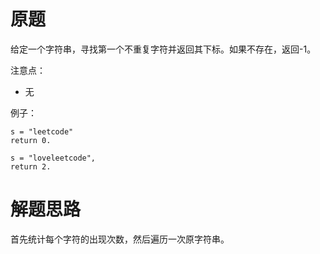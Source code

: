 # 原题
给定一个字符串，寻找第一个不重复字符并返回其下标。如果不存在，返回-1。

注意点：

  - 无

例子：

```
s = "leetcode"
return 0.

s = "loveleetcode",
return 2.
```

# 解题思路
首先统计每个字符的出现次数，然后遍历一次原字符串。
